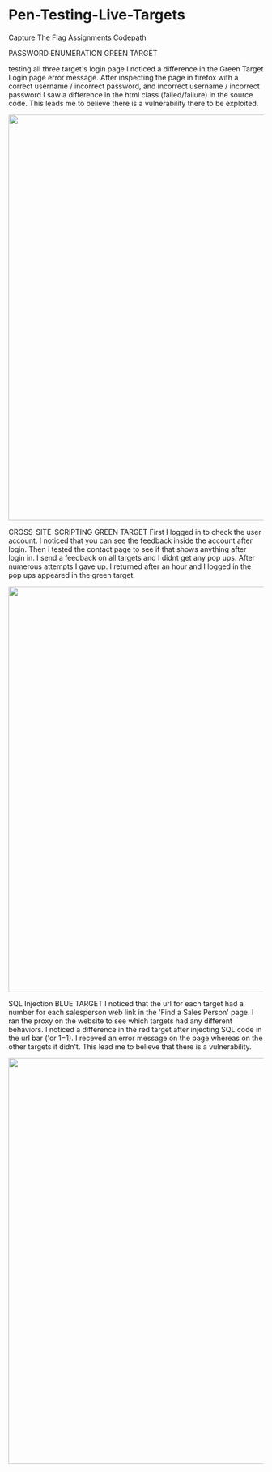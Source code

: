 # Pen-Testing-Live-Targets
Capture The Flag Assignments Codepath


PASSWORD ENUMERATION GREEN TARGET

testing all three target's login page I noticed a difference in the Green Target Login page error message.
After inspecting the page in firefox with a correct username / incorrect password, and 
incorrect username / incorrect password I saw a difference in the html class (failed/failure)
in the source code. This leads me to believe there is a vulnerability there to 
be exploited.

<img src="https://github.com/babakmilani/images/blob/main/password_enumeration.gif" width="800">




CROSS-SITE-SCRIPTING GREEN TARGET
First I logged in to check the user account. I noticed that you can see the feedback inside the
account after login. Then i tested the contact page to see if that shows anything after login in. 
I send a feedback on all targets and I didnt get any pop ups. After numerous attempts I gave up. 
I returned after an hour and I logged in the pop ups appeared in the green target.

<img src="https://github.com/babakmilani/images/blob/main/Cross-Site-Scripting.gif" width="800">

SQL Injection BLUE TARGET
I noticed that the url for each target had a number for each salesperson web link in the 'Find a Sales Person'
page. I ran the proxy on the website to see which targets had any different behaviors. I noticed a difference in 
the red target after injecting SQL code in the url bar ('or 1=1). I receved an error message on the page whereas
on the other targets it didn't. This lead me to believe that there is a vulnerability. 

<img src="https://github.com/babakmilani/images/blob/main/SQLi_Blue-Website.gif" width="800">
